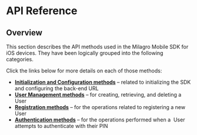 <h1>API Reference</h1>

<h2>Overview</h2>

<p>This section describes the API methods used in the Milagro Mobile SDK for iOS&nbsp;devices. They have been logically grouped into the following categories.</p>

<p>Click the links below for more details on each of those&nbsp;methods:</p>

<ul>
	<li><a hqid="240737" href="../mobile-sdk-ios/milagro-mfa-mobile-sdk-init-config-methods.html"><strong>Initialization and Configuration methods</strong></a> &ndash;&nbsp;related to initializing the SDK and configuring the back-end URL</li>
	<li><a hqid="240738" href="../mobile-sdk-ios/milagro-mfa-mobile-sdk-user-management-methods.html"><strong>User Management methods</strong></a>&nbsp;&ndash;&nbsp;for creating, retrieving, and deleting a User</li>
	<li><a hqid="241350" href="../mobile-sdk-ios/milagro-mfa-mobile-sdk-registration-methods.html"><strong>Registration methods</strong></a> &ndash; for the operations related to registering a new User</li>
	<li><a hqid="241351" href="../mobile-sdk-ios/milagro-mfa-mobile-sdk-authentication-methods.html"><strong>Authentication methods</strong></a> &ndash; for the operations performed when a &nbsp;User attempts to authenticate with their PIN</li>
</ul>
